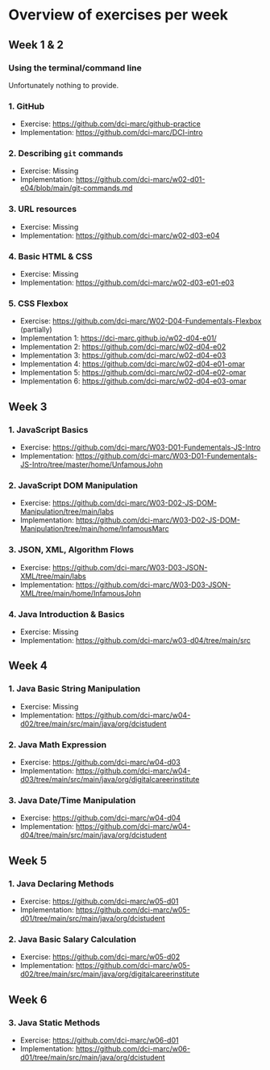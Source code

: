 # Overview of exercises per week

## Week 1 & 2

### Using the terminal/command line

Unfortunately nothing to provide.

### 1. GitHub

- Exercise: https://github.com/dci-marc/github-practice
- Implementation: https://github.com/dci-marc/DCI-intro

### 2. Describing `git` commands

- Exercise: Missing
- Implementation: https://github.com/dci-marc/w02-d01-e04/blob/main/git-commands.md

### 3. URL resources

- Exercise: Missing
- Implementation: https://github.com/dci-marc/w02-d03-e04

### 4. Basic HTML & CSS

- Exercise: Missing
- Implementation: https://github.com/dci-marc/w02-d03-e01-e03

### 5. CSS Flexbox

- Exercise: https://github.com/dci-marc/W02-D04-Fundementals-Flexbox (partially)
- Implementation 1: https://dci-marc.github.io/w02-d04-e01/
- Implementation 2: https://github.com/dci-marc/w02-d04-e02
- Implementation 3: https://github.com/dci-marc/w02-d04-e03
- Implementation 4: https://github.com/dci-marc/w02-d04-e01-omar
- Implementation 5: https://github.com/dci-marc/w02-d04-e02-omar
- Implementation 6: https://github.com/dci-marc/w02-d04-e03-omar

## Week 3

### 1. JavaScript Basics

- Exercise: https://github.com/dci-marc/W03-D01-Fundementals-JS-Intro
- Implementation: https://github.com/dci-marc/W03-D01-Fundementals-JS-Intro/tree/master/home/UnfamousJohn

### 2. JavaScript DOM Manipulation

- Exercise: https://github.com/dci-marc/W03-D02-JS-DOM-Manipulation/tree/main/labs
- Implementation: https://github.com/dci-marc/W03-D02-JS-DOM-Manipulation/tree/main/home/InfamousMarc

### 3. JSON, XML, Algorithm Flows

- Exercise: https://github.com/dci-marc/W03-D03-JSON-XML/tree/main/labs
- Implementation: https://github.com/dci-marc/W03-D03-JSON-XML/tree/main/home/InfamousJohn

### 4. Java Introduction & Basics

- Exercise: Missing
- Implementation: https://github.com/dci-marc/w03-d04/tree/main/src

## Week 4

### 1. Java Basic String Manipulation

- Exercise: Missing
- Implementation: https://github.com/dci-marc/w04-d02/tree/main/src/main/java/org/dcistudent

### 2. Java Math Expression

- Exercise: https://github.com/dci-marc/w04-d03
- Implementation: https://github.com/dci-marc/w04-d03/tree/main/src/main/java/org/digitalcareerinstitute

### 3. Java Date/Time Manipulation

- Exercise: https://github.com/dci-marc/w04-d04
- Implementation: https://github.com/dci-marc/w04-d04/tree/main/src/main/java/org/dcistudent

## Week 5

### 1. Java Declaring Methods

- Exercise: https://github.com/dci-marc/w05-d01
- Implementation: https://github.com/dci-marc/w05-d01/tree/main/src/main/java/org/dcistudent

### 2. Java Basic Salary Calculation

- Exercise: https://github.com/dci-marc/w05-d02
- Implementation: https://github.com/dci-marc/w05-d02/tree/main/src/main/java/org/digitalcareerinstitute

## Week 6

### 3. Java Static Methods

- Exercise: https://github.com/dci-marc/w06-d01
- Implementation: https://github.com/dci-marc/w06-d01/tree/main/src/main/java/org/dcistudent

